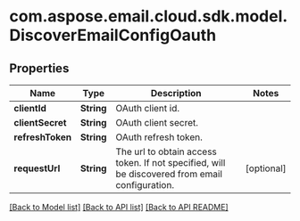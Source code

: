 
# com.aspose.email.cloud.sdk.model.DiscoverEmailConfigOauth

## Properties
Name | Type | Description | Notes
------------ | ------------- | ------------- | -------------
**clientId** | **String** | OAuth client id.              | 
**clientSecret** | **String** | OAuth client secret.              | 
**refreshToken** | **String** | OAuth refresh token.              | 
**requestUrl** | **String** | The url to obtain access token. If not specified, will be discovered from email configuration.              |  [optional]


[[Back to Model list]](README.md#documentation-for-models) [[Back to API list]](README.md#documentation-for-api-endpoints) [[Back to API README]](README.md)

